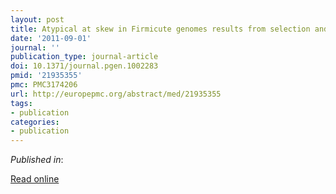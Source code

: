 ```yaml
---
layout: post
title: Atypical at skew in Firmicute genomes results from selection and not from mutation.
date: '2011-09-01'
journal: ''
publication_type: journal-article
doi: 10.1371/journal.pgen.1002283
pmid: '21935355'
pmc: PMC3174206
url: http://europepmc.org/abstract/med/21935355
tags:
- publication
categories:
- publication
---
```


*Published in*: 

[Read online](http://europepmc.org/abstract/med/21935355)


